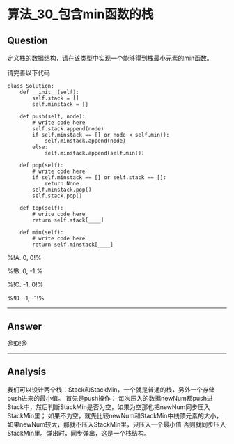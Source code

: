 # 算法_30_包含min函数的栈


## Question
定义栈的数据结构，请在该类型中实现一个能够得到栈最小元素的min函数。

请完善以下代码

```
class Solution:
    def __init__(self):
        self.stack = []
        self.minstack = []

    def push(self, node):
        # write code here
        self.stack.append(node)
        if self.minstack == [] or node < self.min():
            self.minstack.append(node)
        else:
            self.minstack.append(self.min())

    def pop(self):
        # write code here
        if self.minstack == [] or self.stack == []:
            return None
        self.minstack.pop()
        self.stack.pop()

    def top(self):
        # write code here
        return self.stack[____]

    def min(self):
        # write code here
        return self.minstack[____]
```



%!A. 0, 0!%

%!B. 0, -1!%

%!C. -1, 0!%

%!D. -1, -1!%

----

## Answer
@!D!@

----

## Analysis

我们可以设计两个栈：Stack和StackMin，一个就是普通的栈，另外一个存储push进来的最小值。
首先是push操作：
每次压入的数据newNum都push进Stack中，然后判断StackMin是否为空，如果为空那也把newNum同步压入StackMin里；
如果不为空，就先比较newNum和StackMin中栈顶元素的大小，如果newNum较大，那就不压入StackMin里，只压入一个最小值
否则就同步压入StackMin里。弹出时，同步弹出，这是一个栈结构。